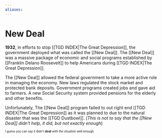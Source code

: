 ```yaml
---
aliases: 
---
```

# New Deal
**1932**, in efforts to stop [[TGD INDEX|The Great Depression]], the government deployed what was called the [[New Deal]]. The [[New Deal]] was a massive package of economic and social programs established by [[Franklin Delano Roosevelt]] to help Americans during [[TGD INDEX|The Great Depression]].

The [[New Deal]] allowed the federal government to take a more active role in managing the economy. New laws regulated the stock market and protected bank deposits. Government programs created jobs and gave aid to farmers. A new Social Security system provided pensions for the elderly and other benefits.

Unfortunately, The [[New Deal]] program failed to out right end [[TGD INDEX|The Great Depression]] as it was planned to due to the natural disaster that was the [[TGD Dustbowl]]. (*This is not to say that the [[New Deal]] didn't help, it did, but not exactly enough*)

<sub><sub>I guess you can say it didn't ***deal*** with the situation well enough.</sub></sub>